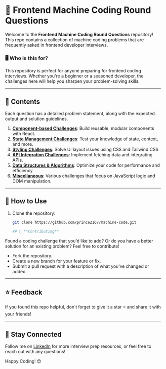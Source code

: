 # 🚀 Frontend Machine Coding Round Questions

Welcome to the **Frontend Machine Coding Round Questions** repository! This repo contains a collection of machine coding problems that are frequently asked in frontend developer interviews.

### 🖥️ **Who is this for?**
This repository is perfect for anyone preparing for frontend coding interviews. Whether you're a beginner or a seasoned developer, the challenges here will help you sharpen your problem-solving skills.

---

## 📂 **Contents**
Each question has a detailed problem statement, along with the expected output and solution guidelines.

1. **[Component-based Challenges](#)**: Build reusable, modular components with React.
2. **[State Management Challenges](#)**: Test your knowledge of state, context, and more.
3. **[Styling Challenges](#)**: Solve UI layout issues using CSS and Tailwind CSS.
4. **[API Integration Challenges](#)**: Implement fetching data and integrating APIs.
5. **[Data Structures & Algorithms](#)**: Optimize your code for performance and efficiency.
6. **[Miscellaneous](#)**: Various challenges that focus on JavaScript logic and DOM manipulation.

---

## 🚀 **How to Use**
1. Clone the repository:

   ```bash
   git clone https://github.com/prince2167/machine-code.git

   ## 🤝 **Contributing**
Found a coding challenge that you'd like to add? Or do you have a better solution for an existing problem? Feel free to contribute!

- Fork the repository.
- Create a new branch for your feature or fix.
- Submit a pull request with a description of what you've changed or added.

---

## ⭐ **Feedback**
If you found this repo helpful, don't forget to give it a star ⭐ and share it with your friends!

---

## 🔔 **Stay Connected**
Follow me on [LinkedIn](https://www.linkedin.com/in/prince2167/) for more interview prep resources, or feel free to reach out with any questions!

Happy Coding! 😊

